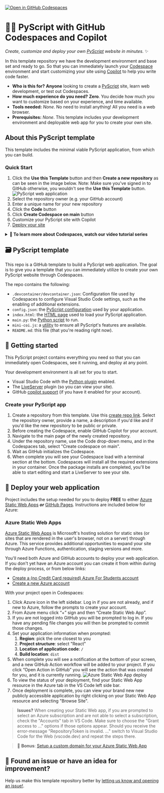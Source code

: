 [![Open in GitHub Codespaces](https://github.com/codespaces/badge.svg)](https://github.com/codespaces/new?hide_repo_select=true&ref=main&repo=526682619)

# 🐍📜 PyScript with GitHub Codespaces and Copilot

_Create, customize and deploy your own [PyScript](https://pyscript.net)
website in minutes._ ✨

In this template repository we have the development environment and base set
and ready to go. So that you can immediately launch your
[Codespace](https://github.com/features/codespaces/) environment and start
customizing your site using [Copilot](https://copilot.github.com) to help you
write code faster.

* **Who is this for?** __Anyone__ looking to create a
  [PyScript](https://pyscript.net/) site, learn web development, or test out
  Codespaces.
* **How much experience do you need?** __Zero__. You decide how much you want
  to customize based on your experience, and time available.
* **Tools needed:** _None_. No need to install anything! All you need is a web
  browser.
* **Prerequisites:** _None_. This template includes your development
  environment and deployable web app for you to create your own site.

## About this PyScript template

This template includes the minimal viable PyScript application, from which you
can build.

### Quick Start

1. Click the **Use this Template** button and then **Create a new repository** as can be seen in the image below.
   Note: Make sure you've signed in to GitHub otherwise, you wouldn't see the **Use this Template** button.
![PyScript web application](https://raw.githubusercontent.com/education/codespaces-project-template-js/main/__images__/use-this-template.png "Use this Template Image Guide")
1. Select the repository owner (e.g. your GitHub account)
1. Enter a unique name for your new repository
1. Click the **Code** button
1. Click **Create Codespace on main** button
1. Customize your PyScript site with Copilot
1. [Deploy your site](#-deploy-your-web-application)

<details>
   <summary><b>🎥 To learn more about Codespaces, watch our video tutorial series</b></summary>

   [![Codespaces Tutorial](https://img.youtube.com/vi/ozuDPmcC1io/0.jpg)](https://aka.ms/CodespacesVideoTutorial "Codespaces Tutorial")
</details>

## 🗃️ PyScript template

This repo is a GitHub template to build a PyScript web application. The goal is
to give you a template that you can immediately utilize to create your own
PyScript website through Codespaces.

The repo contains the following:

* `.devcontainer/devcontainer.json`: Configuration file used by Codespaces to
  configure Visual Studio Code settings, such as the enabling of additional
  extensions.
* `config.json`: the
  [PyScript configuration](https://docs.pyscript.net/2024.6.1/user-guide/configuration/)
  used by your application.
* `index.html`: the
  [HTML page](https://docs.pyscript.net/2024.6.1/user-guide/first-steps/)
  used to load your PyScript application.
* `main.py`: the [Python script](https://pyscript.net/) to run.
* `mini-coi.js`: a
  [utility](https://docs.pyscript.net/2024.6.1/user-guide/workers/#http-headers)
  to ensure all PyScript's features are available.
* `README.md`: this file (that you're reading right now).

## 🚀 Getting started

This PyScript project contains everything you need so that you can immediately
open Codespaces, see it running, and deploy at any point.

Your development environment is all set for you to start.

* Visual Studio Code with the [Python plugin](https://code.visualstudio.com/docs/languages/python) enabled.
* The [LiveServer](https://marketplace.visualstudio.com/items?itemName=ritwickdey.LiveServer) plugin (so you can view your site).
* GitHub [copilot support](https://github.com/features/copilot) (if you have it enabled for your account).

### Create your PyScript app 

1. Create a repository from this template. Use this
   [create repo link](https://github.com/ntoll/codespaces-project-template-pyscript/generate).
   Select the repository owner, provide a name, a description if you'd like and
   if you'd like the new repository to be public or private.
1. Before creating the Codespace, enable GitHub Copilot for your account.
1. Navigate to the main page of the newly created repository.
3. Under the repository name, use the Code drop-down menu, and in the
   Codespaces tab, select "Create codespace on main".
4. Wait as GitHub initializes the Codespace.
5. When complete you will see your Codespace load with a terminal section at
   the bottom. Codespaces will install all the required extensions in your
   container. Once the package installs are completed, you'll be able to start
   editing and start a LiveServer to see your site.

## 🏃 Deploy your web application

Project includes the setup needed for you to deploy **FREE** to either
[Azure Static Web Apps](https://azure.microsoft.com/products/app-service/static/?WT.mc_id=academic-79839-sagibbon)
_**or**_ [GitHub Pages](https://pages.github.com/)</a>. Instructions are
included below for Azure:

### Azure Static Web Apps

[Azure Static Web Apps](https://azure.microsoft.com/products/app-service/static/?WT.mc_id=academic-79839-sagibbon)
is Microsoft's hosting solution for static sites (or sites that are rendered in
the user's browser, not on a server) through Azure. This service provides
additional opportunities to expand your site through Azure Functions,
authentication, staging versions and more.

You'll need both Azure and GitHub accounts to deploy your web application. If
you don't yet have an Azure account you can create it from within during the
deploy process, or from below links:

* [Create a (no Credit Card required) Azure For Students account](https://azure.microsoft.com/free/students/?WT.mc_id=academic-79839-sagibbon)
* [Create a new Azure account](https://azure.microsoft.com/?WT.mc_id=academic-79839-sagibbon)

With your project open in Codespaces:

1. Click Azure icon in the left sidebar. Log in if you are not already, and if
   new to Azure, follow the prompts to create your account.
1. From Azure menu click “+” sign and then “Create Static Web App”.
1. If you are not logged into GitHub you will be prompted to log in. If you
   have any pending file changes you will then be prompted to commit those
   changes.
1. Set your application information when prompted:
    1. **Region**: pick the one closest to you
    1. **Project structure**: select "React"
    1. **Location of application code**: `/`
    1. **Build location**: `dist`
1. When complete you will see a notification at the bottom of your screen, and
   a new GitHub Action workflow will be added to your project. If you click
   “Open Action in GitHub” you will see the action that was created for you,
   and it is currently running.
![Azure Static Web App deploy](https://github.com/education/codespaces-project-template-js/raw/main/__images__/swa-deploy.gif "Azure Static Web App deploy")
1. To view the status of your deployment, find your Static Web App resource in
   the Azure tab in the VS Code left side bar.
1. Once deployment is complete, you can view your brand new new publicly
   accessible application by right clicking on your Static Web App resource and
   selecting "Browse Site".

> **Issues?** When creating your Static Web app, if you are prompted to select
> an Azure subscription and are not able to select a subscription, check the
> "Accounts" tab in VS Code. Make sure to choose the "Grant access to ..."
> options if those options appear. Should you receive the error-message
> "RepositoryToken is invalid. ..." switch to Visual Studio Code for the Web
> (vscode.dev) and repeat the steps there.

> 🤩 **Bonus**: [Setup a custom domain for your Azure Static Web App](https://learn.microsoft.com/en-us/shows/azure-tips-and-tricks-static-web-apps/how-to-set-up-a-custom-domain-name-in-azure-static-web-apps-10-of-16--azure-tips-and-tricks-static-w/?WT.mc_id=academic-79839-sagibbon)

## 🔎 Found an issue or have an idea for improvement?
Help us make this template repository better by [letting us know and opening an issue!](/../../issues/new).
